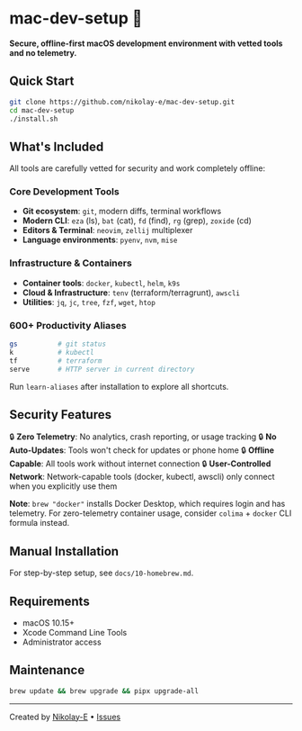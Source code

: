 # mac-dev-setup 🚀

**Secure, offline-first macOS development environment with vetted tools and no telemetry.**

## Quick Start

```bash
git clone https://github.com/nikolay-e/mac-dev-setup.git
cd mac-dev-setup
./install.sh
```

## What's Included

All tools are carefully vetted for security and work completely offline:

### Core Development Tools
- **Git ecosystem**: `git`, modern diffs, terminal workflows
- **Modern CLI**: `eza` (ls), `bat` (cat), `fd` (find), `rg` (grep), `zoxide` (cd)
- **Editors & Terminal**: `neovim`, `zellij` multiplexer
- **Language environments**: `pyenv`, `nvm`, `mise`

### Infrastructure & Containers
- **Container tools**: `docker`, `kubectl`, `helm`, `k9s`
- **Cloud & Infrastructure**: `tenv` (terraform/terragrunt), `awscli`
- **Utilities**: `jq`, `jc`, `tree`, `fzf`, `wget`, `htop`

### 600+ Productivity Aliases
```bash
gs          # git status
k           # kubectl
tf          # terraform
serve       # HTTP server in current directory
```

Run `learn-aliases` after installation to explore all shortcuts.

## Security Features

🔒 **Zero Telemetry**: No analytics, crash reporting, or usage tracking
🔒 **No Auto-Updates**: Tools won't check for updates or phone home
🔒 **Offline Capable**: All tools work without internet connection
🔒 **User-Controlled Network**: Network-capable tools (docker, kubectl, awscli) only connect when you explicitly use them

**Note**: `brew "docker"` installs Docker Desktop, which requires login and has telemetry. For zero-telemetry container usage, consider `colima` + `docker` CLI formula instead.

## Manual Installation

For step-by-step setup, see `docs/10-homebrew.md`.

## Requirements

- macOS 10.15+
- Xcode Command Line Tools
- Administrator access

## Maintenance

```bash
brew update && brew upgrade && pipx upgrade-all
```

---

Created by [Nikolay-E](https://github.com/nikolay-e) • [Issues](https://github.com/nikolay-e/mac-dev-setup/issues)
